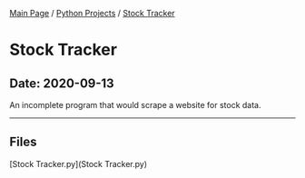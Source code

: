 [Main Page](/) / [Python Projects](/python) / [Stock Tracker](/python/2020-08-15_HungerGames_recreation_betting_simulator_2)

# Stock Tracker

## Date: 2020-09-13

An incomplete program that would scrape a website for stock data.

-----

## Files

[Stock Tracker.py](Stock Tracker.py)